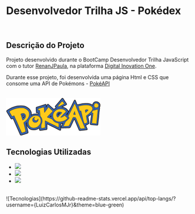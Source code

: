 <h1>Desenvolvedor Trilha JS - Pokédex</h1>
<br>
<h2>Descrição do Projeto</h2>
<p>Projeto desenvolvido durante o BootCamp Desenvolvedor Trilha JavaScript com o tutor <a href="https://github.com/RenanJPaula">RenanJPaula</a>, na plataforma <a href="https://github.com/digitalinnovationone">Digital Inovation One</a>.</p>
<p>Durante esse projeto, foi desenvolvida uma página Html e CSS que consome uma API de Pokémons - <a href="https://pokeapi.co/">PokéAPI</a></p>
<br>
<img src="https://raw.githubusercontent.com/PokeAPI/media/master/logo/pokeapi_256.png">
<br>
<h2>Tecnologias Utilizadas</h2>
<ul>
<li><img src="https://img.shields.io/badge/HTML5-E34F26?style=for-the-badge&logo=html5&logoColor=white"></li>
<li><img src="https://img.shields.io/badge/CSS3-1572B6?style=for-the-badge&logo=css3&logoColor=white" ></li>
<li><img src="https://img.shields.io/badge/JavaScript-323330?style=for-the-badge&logo=javascript&logoColor=F7DF1E"></li>
</ul>
<br>
![Tecnologias](https://github-readme-stats.vercel.app/api/top-langs/?username={LuizCarlosMJr}&theme=blue-green)